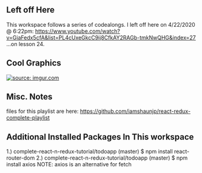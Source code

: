 ## Left off Here

This workspace follows a series of codealongs.  I left off here on 4/22/2020 @ 6:22pm:
https://www.youtube.com/watch?v=GiaFedx5cfA&list=PL4cUxeGkcC9ij8CfkAY2RAGb-tmkNwQHG&index=27
...on lesson 24.

## Cool Graphics

<a href="https://imgur.com/4PmObSw"><img src="https://i.imgur.com/4PmObSw.jpg" title="source: imgur.com" /></a>

## Misc. Notes

files for this playlist are here:
https://github.com/iamshaunjp/react-redux-complete-playlist

## Additional Installed Packages In This workspace

1.) complete-react-n-redux-tutorial/todoapp (master) $ npm install react-router-dom
2.) complete-react-n-redux-tutorial/todoapp (master) $ npm install axios
    NOTE: axios is an alternative for fetch
